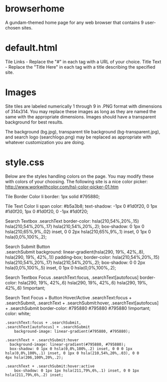 browserhome
===========

A gundam-themed home page for any web browser that contains 9 user-chosen sites.

default.html
===========
Tile Links - Replace the "#" in each <a> tag with a URL of your choice. 
Title Text - Replace the "Title Here" in each <span> tag with a title describing the specified site.

Images
===========
Site tiles are labeled numerically 1 through 9 in .PNG format with dimensions of 314x314. You may replace these images as long as they are named the same with the appropriate dimensions. Images should have a transparent background for best results.

The background (bg.jpg), transparent tile background (bg-transparent.jpg), and search logo (searchlogo.png) may be replaced as appropriate with whatever customization you are doing.

style.css
===========
Below are the styles handling colors on the page. You may modify these with colors of your choosing. The following site is a nice color picker: http://www.workwithcolor.com/hsl-color-picker-01.htm

Tile Border Color 
  li 
    border: 1px solid #795880;
    
Tile Text Color
  li span
    color: #b5a3b8;
    text-shadow: -1px 0 #1d0f20, 0 1px #1d0f20, 1px 0 #1d0f20, 0 -1px #1d0f20;

Search Textbox
  .searchText
    border-color: hsla(210,54%,20%,.15) hsla(210,54%,20%,.17) hsla(210,54%,20%,.2);
    box-shadow: 0 1px 0 hsla(210,65%,9%,.02) inset, 0 0 2px hsla(210,65%,9%,.1) inset, 0 1px 0 hsla(0,0%,100%,.2);
 
Search Submit Button   
  .searchSubmit
    background: linear-gradient(hsla(290, 19%, 42%,.8), hsla(290, 19%, 42%,.1)) padding-box;
    border-color: hsla(210,54%,20%,.15) hsla(210,54%,20%,.17) hsla(210,54%,20%,.2);
    box-shadow: 0 0 2px hsla(0,0%,100%,.5) inset, 0 1px 0 hsla(0,0%,100%,.2);
    
Search Textbox Focus
  .searchText:focus,
  .searchText[autofocus] 
    border-color: hsla(290, 19%, 42%,.6) hsla(290, 19%, 42%,.6) hsla(290, 19%, 42%,.6) !important;

Search Text Focus + Button Hover/Active
    .searchText:focus + .searchSubmit,
    .searchText + .searchSubmit:hover,
    .searchText[autofocus] + .searchSubmit 
        border-color: #795880 #795880 #795880 !important;
        color: white;

    .searchText:focus + .searchSubmit,
    .searchText[autofocus] + .searchSubmit 
        background-image: linear-gradient(#795880, #795880);

    .searchText + .searchSubmit:hover 
      background-image: linear-gradient(#795880, #795880);
      box-shadow: 0 1px 0 hsla(0,0%,100%,.2) inset, 0 0 0 1px hsla(0,0%,100%,.1) inset, 0 1px 0 hsla(210,54%,20%,.03), 0 0         4px hsla(206,100%,20%,.2);

    .searchText + .searchSubmit:hover:active 
        box-shadow: 0 1px 1px hsla(211,79%,6%,.1) inset, 0 0 1px hsla(211,79%,6%,.2) inset;

